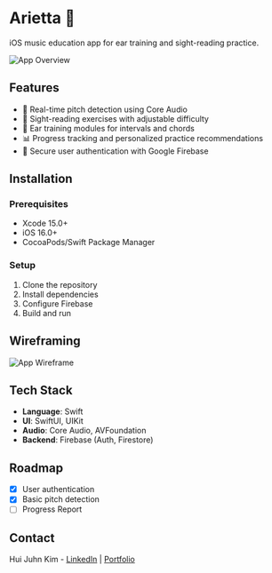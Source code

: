 # Arietta 🎵

iOS music education app for ear training and sight-reading practice.

![App Overview](https://huijuhnkim-portfolio-website.s3.us-east-2.amazonaws.com/arietta-overview.png)

## Features

- 🎹 Real-time pitch detection using Core Audio
- 📖 Sight-reading exercises with adjustable difficulty
- 🎯 Ear training modules for intervals and chords
- 📊 Progress tracking and personalized practice recommendations
- 🔐 Secure user authentication with Google Firebase

## Installation

### Prerequisites
- Xcode 15.0+
- iOS 16.0+
- CocoaPods/Swift Package Manager

### Setup
1. Clone the repository
2. Install dependencies
3. Configure Firebase
4. Build and run

## Wireframing
![App Wireframe](https://huijuhnkim-portfolio-website.s3.us-east-2.amazonaws.com/arietta-wireframe.png)

## Tech Stack

- **Language**: Swift
- **UI**: SwiftUI, UIKit
- **Audio**: Core Audio, AVFoundation
- **Backend**: Firebase (Auth, Firestore)

## Roadmap

- [x] User authentication
- [x] Basic pitch detection
- [ ] Progress Report

## Contact

Hui Juhn Kim - [LinkedIn](https://www.linkedin.com/in/huijuhnkim/) | [Portfolio](https://huijuhnkim.github.io/my-github-pages-app/)
